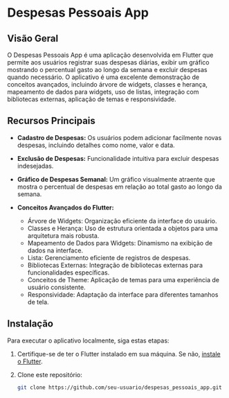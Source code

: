 # Despesas Pessoais App

## Visão Geral

O Despesas Pessoais App é uma aplicação desenvolvida em Flutter que permite aos usuários registrar suas despesas diárias, exibir um gráfico mostrando o percentual gasto ao longo da semana e excluir despesas quando necessário. O aplicativo é uma excelente demonstração de conceitos avançados, incluindo árvore de widgets, classes e herança, mapeamento de dados para widgets, uso de listas, integração com bibliotecas externas, aplicação de temas e responsividade.

## Recursos Principais

- **Cadastro de Despesas:** Os usuários podem adicionar facilmente novas despesas, incluindo detalhes como nome, valor e data.

- **Exclusão de Despesas:** Funcionalidade intuitiva para excluir despesas indesejadas.

- **Gráfico de Despesas Semanal:** Um gráfico visualmente atraente que mostra o percentual de despesas em relação ao total gasto ao longo da semana.

- **Conceitos Avançados do Flutter:**
  - Árvore de Widgets: Organização eficiente da interface do usuário.
  - Classes e Herança: Uso de estrutura orientada a objetos para uma arquitetura mais robusta.
  - Mapeamento de Dados para Widgets: Dinamismo na exibição de dados na interface.
  - Lista: Gerenciamento eficiente de registros de despesas.
  - Bibliotecas Externas: Integração de bibliotecas externas para funcionalidades específicas.
  - Conceitos de Theme: Aplicação de temas para uma experiência de usuário consistente.
  - Responsividade: Adaptação da interface para diferentes tamanhos de tela.

## Instalação

Para executar o aplicativo localmente, siga estas etapas:

1. Certifique-se de ter o Flutter instalado em sua máquina. Se não, [instale o Flutter](https://flutter.dev/docs/get-started/install).

2. Clone este repositório:

   ```bash
   git clone https://github.com/seu-usuario/despesas_pessoais_app.git
